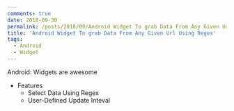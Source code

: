```yaml
---
comments: true
date: 2018-09-30
permalink: /posts/2018/09/Android Widget To grab Data From Any Given Url
title: 'Android Widget To grab Data From Any Given Url Using Regex'
tags:
  - Android
  - Widget
---
```

Android: Widgets are awesome 


* Features
	* Select Data Using Regex
	* User-Defined Update Inteval
